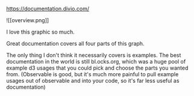 https://documentation.divio.com/

![[overview.png]]


I love this graphic so much.

Great documentation covers all four parts of this graph.

The only thing I don't think it necessarily covers is examples. The best documentation in the world is still bl.ocks.org, which was a huge pool of example d3 usages that you could pick and choose the parts you wanted from. (Observable is good, but it's much more painful to pull example usages out of observable and into your code, so it's far less useful as documentation)